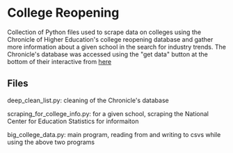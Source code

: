 # College Reopening
Collection of Python files used to scrape data on colleges using the Chronicle of Higher Education's college reopening database and gather more information about a given school in the search for industry trends. The Chronicle's database was accessed using the "get data" button at the bottom of their interactive from [here](https://www.chronicle.com/article/Here-s-a-List-of-Colleges-/248626?cid=wcontentgrid_hp_1b)

## Files
deep_clean_list.py: cleaning of the Chronicle's database

scraping_for_college_info.py: for a given school, scraping the National Center for Education Statistics for informaiton

big_college_data.py: main program, reading from and writing to csvs while using the above two programs


